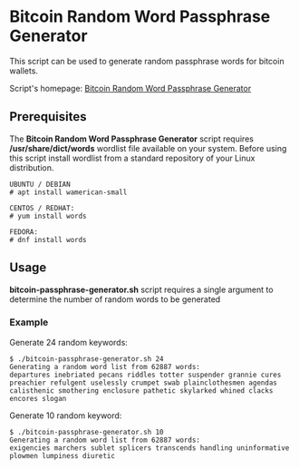 # Bitcoin Random Word Passphrase Generator
This script can be used to generate random passphrase words for bitcoin wallets.

Script's homepage: [Bitcoin Random Word Passphrase Generator](https://linuxconfig.org/how-to-generate-random-word-passphrase-for-bitcoin-wallet-on-linux-system)


## Prerequisites
The **Bitcoin Random Word Passphrase Generator** script requires **/usr/share/dict/words** wordlist file available on your system. Before using this script install wordlist from a standard repository of your Linux distribution.
```
UBUNTU / DEBIAN
# apt install wamerican-small

CENTOS / REDHAT:
# yum install words

FEDORA:
# dnf install words
```

## Usage
**bitcoin-passphrase-generator.sh** script requires a single argument to determine the number of random words to be generated

### Example
Generate 24 random keywords:
```
$ ./bitcoin-passphrase-generator.sh 24
Generating a random word list from 62887 words:
departures inebriated pecans riddles totter suspender grannie cures preachier refulgent uselessly crumpet swab plainclothesmen agendas calisthenic smothering enclosure pathetic skylarked whined clacks encores slogan
```
Generate 10 random keyword:
```
$ ./bitcoin-passphrase-generator.sh 10
Generating a random word list from 62887 words:
exigencies marchers sublet splicers transcends handling uninformative plowmen lumpiness diuretic
```

